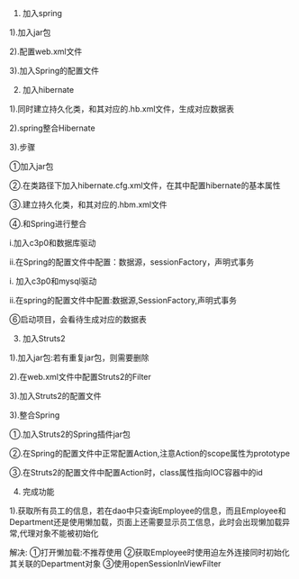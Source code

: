 1. 加入spring

1).加入jar包

2).配置web.xml文件


3).加入Spring的配置文件

2. 加入hibernate

1).同时建立持久化类，和其对应的.hb.xml文件，生成对应数据表

2).spring整合Hibernate

3).步骤

①加入jar包

②.在类路径下加入hibernate.cfg.xml文件，在其中配置hibernate的基本属性

③.建立持久化类，和其对应的.hbm.xml文件

④.和Spring进行整合

i.加入c3p0和数据库驱动

ii.在Spring的配置文件中配置：数据源，sessionFactory，声明式事务

i. 加入c3p0和mysql驱动

ii.在spring的配置文件中配置:数据源,SessionFactory,声明式事务

⑥启动项目，会看待生成对应的数据表

3. 加入Struts2

1).加入jar包:若有重复jar包，则需要删除

2).在web.xml文件中配置Struts2的Filter

3).加入Struts2的配置文件

3).整合Spring

①.加入Struts2的Spring插件jar包

②.在Spring的配置文件中正常配置Action,注意Action的scope属性为prototype

③.在Struts2的配置文件中配置Action时，class属性指向IOC容器中的id


4. 完成功能

1).获取所有员工的信息，若在dao中只查询Employee的信息，而且Employee和Department还是使用懒加载，页面上还需要显示员工信息，此时会出现懒加载异常,代理对象不能被初始化

解决:
①打开懒加载:不推荐使用
②获取Employee时使用迫左外连接同时初始化其关联的Department对象
③使用openSessionInViewFilter